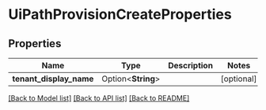 # UiPathProvisionCreateProperties

## Properties

Name | Type | Description | Notes
------------ | ------------- | ------------- | -------------
**tenant_display_name** | Option<**String**> |  | [optional]

[[Back to Model list]](../README.md#documentation-for-models) [[Back to API list]](../README.md#documentation-for-api-endpoints) [[Back to README]](../README.md)


